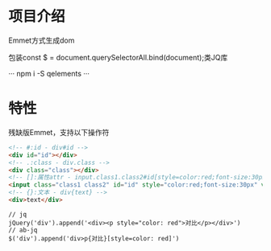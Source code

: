 # 项目介绍
Emmet方式生成dom

包装const $ = document.querySelectorAll.bind(document);类JQ库

···
npm i -S qelements
···
# 特性
残缺版Emmet，支持以下操作符
```html
<!-- #:id - div#id -->
<div id="id"></div>
<!-- .:class - div.class -->
<div class="class"></div>
<!-- []:属性attr - input.class1.class2#id[style=color:red;font-size:30px,value=value] -->
<input class="class1 class2" id="id" style="color:red;font-size:30px" value="value">
<!-- {}:文本 - div{text} -->
<div>text</div>
```
```
// jq
jQuery('div').append('<div><p style="color: red">对比</p></div>')
// ab-jq
$('div').append('div>p{对比}[style=color: red]')
```